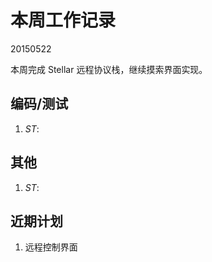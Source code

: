 # 本周工作记录

20150522

本周完成 Stellar 远程协议栈，继续摸索界面实现。

## 编码/测试

1. *ST*:

## 其他

1. *ST*: 

## 近期计划

1. 远程控制界面
